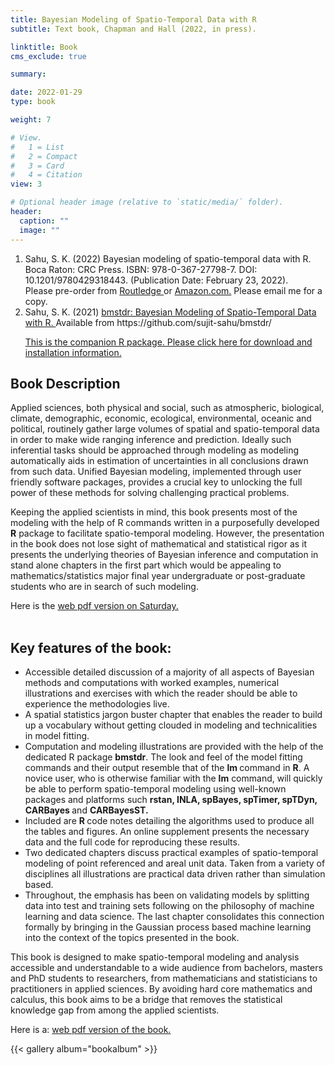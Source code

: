 ```yaml
---
title: Bayesian Modeling of Spatio-Temporal Data with R
subtitle: Text book, Chapman and Hall (2022, in press).   

linktitle: Book
cms_exclude: true

summary: 

date: 2022-01-29
type: book

weight: 7

# View.
#   1 = List
#   2 = Compact
#   3 = Card
#   4 = Citation
view: 3

# Optional header image (relative to `static/media/` folder).
header:
  caption: ""
  image: ""
---
```


<ol> 
  <li> Sahu, S. K.  (2022)  Bayesian modeling of spatio-temporal data with R. </a>  Boca Raton: CRC Press. ISBN: 978-0-367-27798-7.  DOI: 10.1201/9780429318443.  (Publication Date: February 23, 2022).
  <br> 
 Please pre-order from  <a href="https://www.routledge.com/Bayesian-Modeling-of-Spatio-Temporal-Data-with-R/Sahu/p/book/9780367277987">  Routledge </a> or <a href="https://www.amazon.com/Bayesian-Modeling-Spatio-Temporal-Interdisciplinary-Statistics-ebook/dp/B09PNML5F7/ref=sr_1_1?crid=2KJTUFWQQRVSO&keywords=bayesian+modeling+of+spatio-temporal+data+with+r&qid=1643222390&sprefix=Bayesian+modeling+of+spatio-%2Caps%2C126&sr=8-1"> Amazon.com.</a>  Please email me for a copy. </a>  
  <br>
 
<li> Sahu, S. K.  (2021) <a href="/bmbook/bmstdr-vig_version.html"> bmstdr: Bayesian Modeling of Spatio-Temporal Data with R. </a>
Available from https://github.com/sujit-sahu/bmstdr/
<p>
   <a href="/#bmstdr"> This is the companion R package. Please click here for download and installation information. </a>
</ol>  

<h2> Book Description </h2>

Applied sciences, both physical and social,  such as atmospheric, biological, climate, demographic, economic, ecological, environmental, oceanic and political,  routinely gather large volumes of spatial and spatio-temporal data in order to make wide ranging inference and prediction. Ideally such   inferential tasks should be  approached through modeling as modeling automatically aids in estimation of uncertainties in all conclusions drawn from such data. Unified Bayesian modeling, implemented through user friendly software packages, provides a crucial key to unlocking the full power of these methods for solving challenging practical problems. 
<p> 
Keeping the applied scientists  in mind, this book presents most of the modeling with the help of R commands written in a purposefully developed <b> R</b> package to  facilitate spatio-temporal modeling. However, the presentation in the book does not lose sight of mathematical and statistical rigor as it presents the underlying theories of Bayesian inference and computation in stand alone chapters in the first part which would be appealing to  mathematics/statistics major final year undergraduate or post-graduate students who are in search of such modeling.

Here is the 
  <a href="bmbook/9780429318443_webpdf.pdf">
 web pdf version on Saturday. </a>  
  <br>
<h2>  Key features of the book: </h2>



<ul>
<li> Accessible detailed discussion of a majority of all aspects of Bayesian methods and computations with worked examples, numerical illustrations and exercises with which the reader should be able to experience the methodologies live.
</li> 
<li> A spatial statistics jargon buster chapter that enables the reader to build up a vocabulary without getting clouded in modeling and technicalities in model fitting.
</li>
<li> Computation and modeling illustrations are provided with the help of the dedicated R package <b> bmstdr</b>. The look and feel of the model fitting commands and their output resemble that of the <b> lm </b> command in <b> R</b>. A novice user, who is  otherwise familiar with the <b> lm</b> command, will quickly be able to perform spatio-temporal modeling using well-known packages and platforms such <b> rstan, INLA, spBayes, spTimer, spTDyn, CARBayes </b> and  <b> CARBayesST. </b>
  </li>
  
<li> Included are <b> R </b> code notes detailing the algorithms used to produce all the tables and figures. An online supplement presents the necessary data and the full code for reproducing these results.
  </li>
<li> Two dedicated chapters discuss practical examples  of spatio-temporal modeling of point referenced and areal unit data. Taken from a variety of disciplines all illustrations are practical data driven rather than simulation based. 
  </li>
<li> Throughout, the emphasis has been on validating models by splitting data into test and training sets following on the philosophy of machine learning and data science. The last chapter consolidates this connection formally by bringing in the Gaussian process based machine learning into the context of the topics  presented in the book.   
  </li>
</ul>

<p>
This book is designed to make spatio-temporal modeling and analysis accessible and understandable to a wide audience from bachelors, masters and PhD students to researchers, from mathematicians and statisticians to practitioners in applied sciences.
By avoiding hard core mathematics and calculus, this book aims to be a bridge that removes the statistical knowledge gap from among the applied scientists. 
</p>

Here is a: 
  <a href="https://www.sujitsahu.com/bmbook/9780429318443_webpdf.pdf"> web pdf version of the book. </a>  



{{< gallery album="bookalbum" >}}


